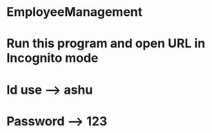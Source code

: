 # EmployeeManagement
# Run this program and open URL in Incognito mode
# Id use --> ashu
# Password --> 123
